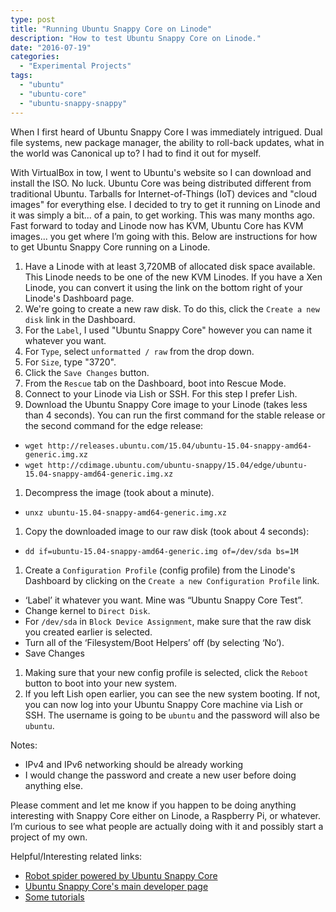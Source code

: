 ```yaml
---
type: post
title: "Running Ubuntu Snappy Core on Linode"
description: "How to test Ubuntu Snappy Core on Linode."
date: "2016-07-19"
categories:
  - "Experimental Projects"
tags:
  - "ubuntu"
  - "ubuntu-core"
  - "ubuntu-snappy-snappy"
---
```


When I first heard of Ubuntu Snappy Core I was immediately intrigued. Dual file 
systems, new package manager, the ability to roll-back updates, what in the 
world was Canonical up to? I had to find it out for myself.

With VirtualBox in tow, I went to Ubuntu's website so I can download and 
install the ISO. No luck. Ubuntu Core was being distributed different from 
traditional Ubuntu. Tarballs for Internet-of-Things (IoT) devices and "cloud 
images" for everything else. I decided to try to get it running on Linode and 
it was simply a bit... of a pain, to get working. This was many months ago. 
Fast forward to today and Linode now has KVM, Ubuntu Core has KVM images... you 
get where I’m going with this. Below are instructions for how to get Ubuntu 
Snappy Core running on a Linode.

1. Have a Linode with at least 3,720MB of allocated disk space available. This 
Linode needs to be one of the new KVM Linodes. If you have a Xen Linode, you 
can convert it using the link on the bottom right of your Linode's Dashboard 
page.
1. We're going to create a new raw disk. To do this, click the `Create a new 
disk` link in the Dashboard.
  1. For the `Label`, I used "Ubuntu Snappy Core" however you can name it 
  whatever you want.
  1. For `Type`, select `unformatted / raw` from the drop down.
  1. For `Size`, type "3720".
  1. Click the `Save Changes` button.
1. From the `Rescue` tab on the Dashboard, boot into Rescue Mode.
1. Connect to your Linode via Lish or SSH. For this step I prefer Lish.
1. Download the Ubuntu Snappy Core image to your Linode (takes less than 4 
seconds). You can run the first command for the stable release or the second 
command for the edge release:
  - `wget http://releases.ubuntu.com/15.04/ubuntu-15.04-snappy-amd64-generic.img.xz`
  - `wget http://cdimage.ubuntu.com/ubuntu-snappy/15.04/edge/ubuntu-15.04-snappy-amd64-generic.img.xz`
1. Decompress the image (took about a minute).
  - `unxz ubuntu-15.04-snappy-amd64-generic.img.xz`
1. Copy the downloaded image to our raw disk (took about 4 seconds):
  - `dd if=ubuntu-15.04-snappy-amd64-generic.img of=/dev/sda bs=1M`
1. Create a `Configuration Profile`  (config profile) from the Linode's 
Dashboard by clicking on the `Create a new Configuration Profile` link.
  - ‘Label’ it whatever you want. Mine was “Ubuntu Snappy Core Test”.
  - Change kernel to `Direct Disk`.
  - For `/dev/sda` in `Block Device Assignment`, make sure that the raw disk you created earlier is selected.
  - Turn all of the ‘Filesystem/Boot Helpers’ off (by selecting ‘No’).
  - Save Changes
1. Making sure that your new config profile is selected, click the `Reboot` 
button to boot into your new system.
1. If you left Lish open earlier, you can see the new system booting. If not, 
you can now log into your Ubuntu Snappy Core machine via Lish or SSH. The 
username is going to be `ubuntu` and the password will also be `ubuntu`.

Notes:
  - IPv4 and IPv6 networking should be already working
  - I would change the password and create a new user before doing anything else.

Please comment and let me know if you happen to be doing anything interesting with Snappy Core either on Linode, a Raspberry Pi, or whatever. I’m curious to see what people are actually doing with it and possibly start a project of my own.

Helpful/Interesting related links:

  - [Robot spider powered by Ubuntu Snappy Core](http://insights.ubuntu.com/2015/08/05/the-first-app-enabled-spider)
  - [Ubuntu Snappy Core's main developer page](https://developer.ubuntu.com/en/snappy)
  - [Some tutorials](https://developer.ubuntu.com/en/snappy/tutorials/using-snappy)
